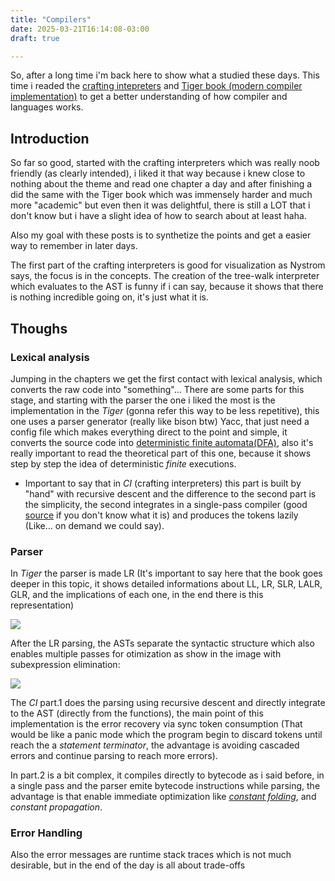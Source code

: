 ```yaml
---
title: "Compilers"
date: 2025-03-21T16:14:08-03:00
draft: true

---
```


So, after a long time i'm back here to show what a studied these days.
This time i readed the [crafting intepreters](https://craftinginterpreters.com/) and [Tiger book (modern compiler implementation)](http://www.infouem.com.br/wp-content/uploads/2011/03/Modern-Compiler-Implementation-in-C.pdf) to get a better understanding of how compiler and languages works.

## Introduction
So far so good, started with the crafting interpreters which was really noob friendly (as clearly intended), i liked it that way because i knew close to nothing about the theme and read one chapter a day and after finishing a did the same with the Tiger book which was immensely harder and much more "academic" but even then it was delightful, there is still a LOT that i don't know but i have a slight idea of how to search about at least haha.

Also my goal with these posts is to synthetize the points and get a easier way to remember in later days.

The first part of the crafting interpreters is good for visualization as Nystrom says, the focus is in the concepts. The creation of the tree-walk interpreter which evaluates to the AST is funny if i can say, because it shows that there is nothing incredible going on, it's just what it is.

## Thoughs

### Lexical analysis
Jumping in the chapters we get the first contact with lexical analysis, which converts the raw code into "something"... There are some parts for this stage, and starting with the parser the one i liked the most is the implementation in the *Tiger* (gonna refer this way to be less repetitive), this one uses a parser generator (really like bison btw) Yacc, that just need a config file which makes everything direct to the point and simple, it converts the source code into [deterministic finite automata(DFA)](https://en.wikipedia.org/wiki/Deterministic_finite_automaton), also it's really important to read the theoretical part of this one, because it shows step by step the idea of deterministic *finite* executions.
- Important to say that in *CI* (crafting interpreters) this part is built by "hand" with recursive descent and the difference to the second part is the simplicity, the second integrates in a single-pass compiler (good [source](https://www.geeksforgeeks.org/single-pass-two-pass-and-multi-pass-compilers/) if you don't know what it is) and produces the tokens lazily (Like... on demand we could say).

### Parser

In *Tiger* the parser is made LR (It's important to say here that the book goes deeper in this topic, it shows detailed informations about LL, LR, SLR, LALR, GLR, and the implications of each one, in the end there is this representation)

![](/img/compilers/formal_grammar.svg)

After the LR parsing, the ASTs separate the syntactic structure which also enables multiple passes for otimization as show in the image with subexpression elimination:

![](/img/compilers/LR_parsing_optmization.svg)


The *CI* part.1 does the parsing using recursive descent and directly integrate to the AST (directly from the functions), the main point of this implementation is the error recovery via sync token consumption (That would be like a panic mode which the program begin to discard tokens until reach the a *statement terminator*, the advantage is avoiding cascaded errors and continue parsing to reach more errors).

In part.2 is a bit complex, it compiles directly to bytecode as i said before, in a single pass and the parser emite bytecode instructions while parsing, the advantage is that enable immediate optimization like *[constant folding](https://en.wikipedia.org/wiki/Constant_folding#:~:text=Constant%20folding%20is%20the%20process,are%20known%20at%20compile%20time.)*, and *constant propagation*.

### Error Handling

Also the error messages are runtime stack traces which is not much desirable, but in the end of the day is all about trade-offs
